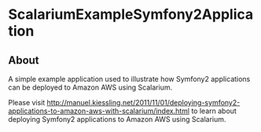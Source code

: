 # ScalariumExampleSymfony2Application

## About

A simple example application used to illustrate how Symfony2 applications can be deployed to Amazon AWS using Scalarium.

Please visit http://manuel.kiessling.net/2011/11/01/deploying-symfony2-applications-to-amazon-aws-with-scalarium/index.html to learn about deploying Symfony2 applications to Amazon AWS using Scalarium.

